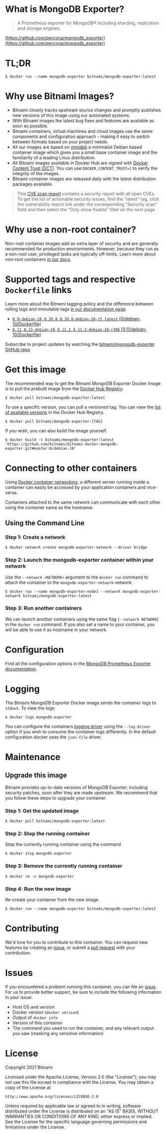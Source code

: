 # What is MongoDB Exporter?

> A Prometheus exporter for MongoDB&reg; including sharding, replication and storage engines.

[https://github.com/percona/mongodb_exporter](https://github.com/percona/mongodb_exporter)

# TL;DR

```console
$ docker run --name mongodb-exporter bitnami/mongodb-exporter:latest
```

# Why use Bitnami Images?

* Bitnami closely tracks upstream source changes and promptly publishes new versions of this image using our automated systems.
* With Bitnami images the latest bug fixes and features are available as soon as possible.
* Bitnami containers, virtual machines and cloud images use the same components and configuration approach - making it easy to switch between formats based on your project needs.
* All our images are based on [minideb](https://github.com/bitnami/minideb) a minimalist Debian based container image which gives you a small base container image and the familiarity of a leading Linux distribution.
* All Bitnami images available in Docker Hub are signed with [Docker Content Trust (DCT)](https://docs.docker.com/engine/security/trust/content_trust/). You can use `DOCKER_CONTENT_TRUST=1` to verify the integrity of the images.
* Bitnami container images are released daily with the latest distribution packages available.

> This [CVE scan report](https://quay.io/repository/bitnami/mongodb-exporter?tab=tags) contains a security report with all open CVEs. To get the list of actionable security issues, find the "latest" tag, click the vulnerability report link under the corresponding "Security scan" field and then select the "Only show fixable" filter on the next page.

# Why use a non-root container?

Non-root container images add an extra layer of security and are generally recommended for production environments. However, because they run as a non-root user, privileged tasks are typically off-limits. Learn more about non-root containers [in our docs](https://docs.bitnami.com/tutorials/work-with-non-root-containers/).

# Supported tags and respective `Dockerfile` links

Learn more about the Bitnami tagging policy and the difference between rolling tags and immutable tags [in our documentation page](https://docs.bitnami.com/tutorials/understand-rolling-tags-containers/).


* [`0`, `0-debian-10`, `0.20.8`, `0.20.8-debian-10-r5`, `latest` (0/debian-10/Dockerfile)](https://github.com/bitnami/bitnami-docker-mongodb-exporter/blob/0.20.8-debian-10-r5/0/debian-10/Dockerfile)
* [`0.11`, `0.11-debian-10`, `0.11.2`, `0.11.2-debian-10-r306` (0.11/debian-10/Dockerfile)](https://github.com/bitnami/bitnami-docker-mongodb-exporter/blob/0.11.2-debian-10-r306/0.11/debian-10/Dockerfile)

Subscribe to project updates by watching the [bitnami/mongodb-exporter GitHub repo](https://github.com/bitnami/bitnami-docker-mongodb-exporter).

# Get this image

The recommended way to get the Bitnami MongoDB Exporter Docker Image is to pull the prebuilt image from the [Docker Hub Registry](https://hub.docker.com/r/bitnami/mongodb-exporter).

```console
$ docker pull bitnami/mongodb-exporter:latest
```

To use a specific version, you can pull a versioned tag. You can view the [list of available versions](https://hub.docker.com/r/bitnami/mongodb-exporter/tags/) in the Docker Hub Registry.

```console
$ docker pull bitnami/mongodb-exporter:[TAG]
```

If you wish, you can also build the image yourself.

```console
$ docker build -t bitnami/mongodb-exporter:latest 'https://github.com/bitnami/bitnami-docker-mongodb-exporter.git#master:0/debian-10'
```

# Connecting to other containers

Using [Docker container networking](https://docs.docker.com/engine/userguide/networking/), a different server running inside a container can easily be accessed by your application containers and vice-versa.

Containers attached to the same network can communicate with each other using the container name as the hostname.

## Using the Command Line

### Step 1: Create a network

```console
$ docker network create mongodb-exporter-network --driver bridge
```

### Step 2: Launch the mongodb-exporter container within your network

Use the `--network <NETWORK>` argument to the `docker run` command to attach the container to the `mongodb-exporter-network` network.

```console
$ docker run --name mongodb-exporter-node1 --network mongodb-exporter-network bitnami/mongodb-exporter:latest
```

### Step 3: Run another containers

We can launch another containers using the same flag (`--network NETWORK`) in the `docker run` command. If you also set a name to your container, you will be able to use it as hostname in your network.

# Configuration

Find all the configuration options in the [MongoDB Prometheus Exporter documentation](https://github.com/percona/mongodb_exporter#flags).

# Logging

The Bitnami MongoDB Exporter Docker image sends the container logs to `stdout`. To view the logs:

```console
$ docker logs mongodb-exporter
```

You can configure the containers [logging driver](https://docs.docker.com/engine/admin/logging/overview/) using the `--log-driver` option if you wish to consume the container logs differently. In the default configuration docker uses the `json-file` driver.

# Maintenance

## Upgrade this image

Bitnami provides up-to-date versions of MongoDB Exporter, including security patches, soon after they are made upstream. We recommend that you follow these steps to upgrade your container.

### Step 1: Get the updated image

```console
$ docker pull bitnami/mongodb-exporter:latest
```

### Step 2: Stop the running container

Stop the currently running container using the command

```console
$ docker stop mongodb-exporter
```

### Step 3: Remove the currently running container

```console
$ docker rm -v mongodb-exporter
```

### Step 4: Run the new image

Re-create your container from the new image.

```console
$ docker run --name mongodb-exporter bitnami/mongodb-exporter:latest
```

# Contributing

We'd love for you to contribute to this container. You can request new features by creating an [issue](https://github.com/bitnami/bitnami-docker-mongodb-exporter/issues), or submit a [pull request](https://github.com/bitnami/bitnami-docker-mongodb-exporter/pulls) with your contribution.

# Issues

If you encountered a problem running this container, you can file an [issue](https://github.com/bitnami/bitnami-docker-mongodb-exporter/issues/new). For us to provide better support, be sure to include the following information in your issue:

- Host OS and version
- Docker version (`docker version`)
- Output of `docker info`
- Version of this container
- The command you used to run the container, and any relevant output you saw (masking any sensitive information)

# License

Copyright 2021 Bitnami

Licensed under the Apache License, Version 2.0 (the "License");
you may not use this file except in compliance with the License.
You may obtain a copy of the License at

    http://www.apache.org/licenses/LICENSE-2.0

Unless required by applicable law or agreed to in writing, software
distributed under the License is distributed on an "AS IS" BASIS,
WITHOUT WARRANTIES OR CONDITIONS OF ANY KIND, either express or implied.
See the License for the specific language governing permissions and
limitations under the License.
